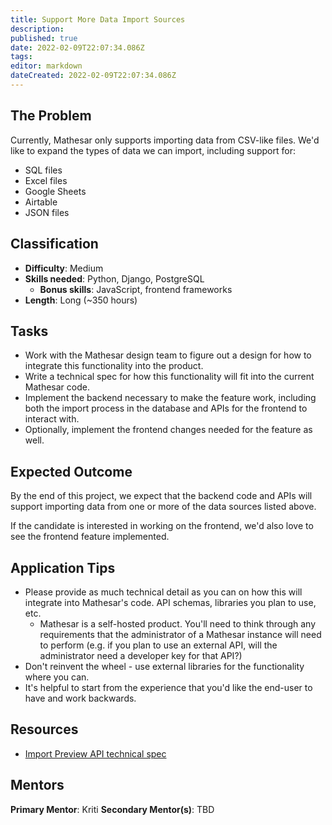 ```yaml
---
title: Support More Data Import Sources
description: 
published: true
date: 2022-02-09T22:07:34.086Z
tags: 
editor: markdown
dateCreated: 2022-02-09T22:07:34.086Z
---
```


## The Problem
Currently, Mathesar only supports importing data from CSV-like files. We'd like to expand the types of data we can import, including support for:
- SQL files
- Excel files
- Google Sheets
- Airtable
- JSON files


## Classification
- **Difficulty**: Medium
- **Skills needed**: Python, Django, PostgreSQL
  - **Bonus skills**: JavaScript, frontend frameworks
- **Length**: Long (~350 hours)

## Tasks
- Work with the Mathesar design team to figure out a design for how to integrate this functionality into the product.
- Write a technical spec for how this functionality will fit into the current Mathesar code.
- Implement the backend necessary to make the feature work, including both the import process in the database and APIs for the frontend to interact with.
- Optionally, implement the frontend changes needed for the feature as well.

## Expected Outcome
By the end of this project, we expect that the backend code and APIs will support importing data from one or more of the data sources listed above.

If the candidate is interested in working on the frontend, we'd also love to see the frontend feature implemented.

## Application Tips
- Please provide as much technical detail as you can on how this will integrate into Mathesar's code. API schemas, libraries you plan to use, etc.
	- Mathesar is a self-hosted product. You'll need to think through any requirements that the administrator of a Mathesar instance will need to perform (e.g. if you plan to use an external API, will the administrator need a developer key for that API?) 
- Don't reinvent the wheel - use external libraries for the functionality where you can.
- It's helpful to start from the experience that you'd like the end-user to have and work backwards.

## Resources
- [Import Preview API technical spec](/en/engineering/architecture/import-preview-api)

## Mentors
**Primary Mentor**: Kriti
**Secondary Mentor(s)**: TBD